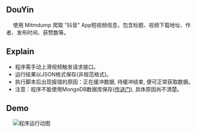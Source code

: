## DouYin
&emsp; 使用 Mitmdump 爬取 "抖音" App短视频信息，包含标题、视频下载地址、作者、发布时间、获赞数等。

## Explain
+ 程序需手动上滑视频触发请求接口。
+ 运行结果以JSON格式保存(非规范格式)。
+ 执行脚本后出现报错的原因：正在缓冲数据, 待缓冲结束, 便可正常获取数据。
+ 注意：程序不能使用MongoDB数据库保存([传送门](https://github.com/Python3WebSpider/IGetGet/issues/1)), 具体原因尚不清楚。

## Demo
&emsp; ![程序运行动图](https://github.com/Northxw/Python3_WebSpider/blob/master/10-DouYin/demo/demo.gif)
